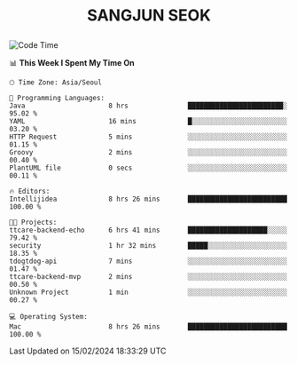 <h1>
 <p align="center">
   SANGJUN SEOK
 </p>
</h1>

<!--START_SECTION:waka-->
![Code Time](http://img.shields.io/badge/Code%20Time-3%2C267%20hrs%207%20mins-blue)

📊 **This Week I Spent My Time On** 

```text
🕑︎ Time Zone: Asia/Seoul

💬 Programming Languages: 
Java                     8 hrs               ████████████████████████░   95.02 % 
YAML                     16 mins             █░░░░░░░░░░░░░░░░░░░░░░░░   03.20 % 
HTTP Request             5 mins              ░░░░░░░░░░░░░░░░░░░░░░░░░   01.15 % 
Groovy                   2 mins              ░░░░░░░░░░░░░░░░░░░░░░░░░   00.40 % 
PlantUML file            0 secs              ░░░░░░░░░░░░░░░░░░░░░░░░░   00.11 % 

🔥 Editors: 
Intellijidea             8 hrs 26 mins       █████████████████████████   100.00 % 

🐱‍💻 Projects: 
ttcare-backend-echo      6 hrs 41 mins       ████████████████████░░░░░   79.42 % 
security                 1 hr 32 mins        █████░░░░░░░░░░░░░░░░░░░░   18.35 % 
tdogtdog-api             7 mins              ░░░░░░░░░░░░░░░░░░░░░░░░░   01.47 % 
ttcare-backend-mvp       2 mins              ░░░░░░░░░░░░░░░░░░░░░░░░░   00.50 % 
Unknown Project          1 min               ░░░░░░░░░░░░░░░░░░░░░░░░░   00.27 % 

💻 Operating System: 
Mac                      8 hrs 26 mins       █████████████████████████   100.00 % 
```


 Last Updated on 15/02/2024 18:33:29 UTC
<!--END_SECTION:waka-->
